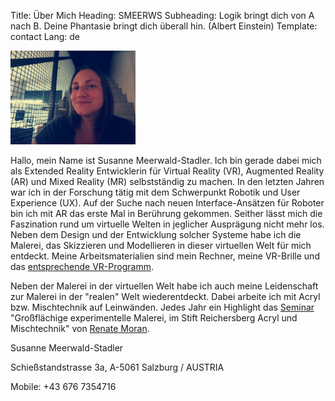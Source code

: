 Title: Über Mich
Heading: SMEERWS
Subheading: Logik bringt dich von A nach B. Deine Phantasie bringt dich überall hin. (Albert Einstein)
Template: contact
Lang: de

<img src="../images/smeerws-photo.jpg" width="200">

Hallo, mein Name ist Susanne Meerwald-Stadler. Ich bin gerade dabei mich als Extended Reality Entwicklerin für Virtual Reality (VR), Augmented Reality (AR) und Mixed Reality (MR) selbstständig zu machen. In den letzten Jahren war ich in der Forschung tätig mit dem Schwerpunkt Robotik und User Experience (UX). Auf der Suche nach neuen Interface-Ansätzen für Roboter bin ich mit AR das erste Mal in Berührung gekommen. Seither lässt mich die Faszination rund um virtuelle Welten in jeglicher Ausprägung nicht mehr los. Neben dem Design und der Entwicklung solcher Systeme habe ich die Malerei, das Skizzieren und Modellieren in dieser virtuellen Welt für mich entdeckt. Meine Arbeitsmaterialien sind mein Rechner, meine VR-Brille und das [entsprechende VR-Programm](./vr-werkzeuge.html).

Neben der Malerei in der virtuellen Welt habe ich auch meine Leidenschaft zur Malerei in der "realen" Welt wiederentdeckt. Dabei arbeite ich mit Acryl bzw. Mischtechnik auf Leinwänden. Jedes Jahr ein Highlight das [Seminar](http://www.stift-reichersberg.at/veranstaltung/grossflaechige-experimentelle-malerei-h2023.html) "Großflächige experimentelle Malerei, im Stift Reichersberg Acryl und Mischtechnik" von [Renate Moran](http://www.renate-moran.at/). 

Susanne Meerwald-Stadler

Schießstandstrasse 3a, A-5061 Salzburg / AUSTRIA

Mobile: +43 676 7354716
